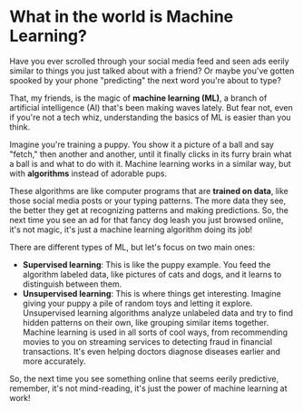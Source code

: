 # What in the world is Machine Learning?
Have you ever scrolled through your social media feed and seen ads eerily similar to things you just talked about with a friend? Or maybe you've gotten spooked by your phone "predicting" the next word you're about to type?

That, my friends, is the magic of **machine learning (ML)**, a branch of artificial intelligence (AI) that's been making waves lately. But fear not, even if you're not a tech whiz, understanding the basics of ML is easier than you think.

Imagine you're training a puppy. You show it a picture of a ball and say "fetch," then another and another, until it finally clicks in its furry brain what a ball is and what to do with it. Machine learning works in a similar way, but with **algorithms** instead of adorable pups.

These algorithms are like computer programs that are **trained on data**, like those social media posts or your typing patterns. The more data they see, the better they get at recognizing patterns and making predictions. So, the next time you see an ad for that fancy dog leash you just browsed online, it's not magic, it's just a machine learning algorithm doing its job!

There are different types of ML, but let's focus on two main ones:

* **Supervised learning**: This is like the puppy example. You feed the algorithm labeled data, like pictures of cats and dogs, and it learns to distinguish between them.
* **Unsupervised learning**: This is where things get interesting. Imagine giving your puppy a pile of random toys and letting it explore. Unsupervised learning algorithms analyze unlabeled data and try to find hidden patterns on their own, like grouping similar items together.
Machine learning is used in all sorts of cool ways, from recommending movies to you on streaming services to detecting fraud in financial transactions. It's even helping doctors diagnose diseases earlier and more accurately.

So, the next time you see something online that seems eerily predictive, remember, it's not mind-reading, it's just the power of machine learning at work!
